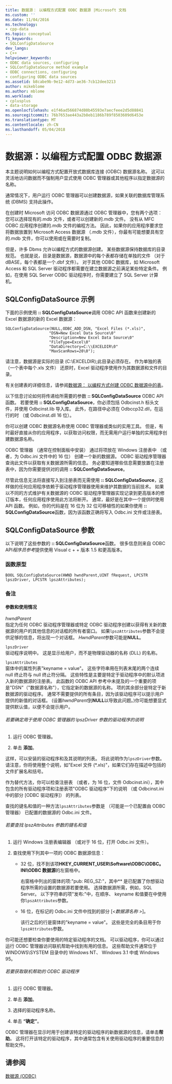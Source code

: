 ```yaml
---
title: 数据源： 以编程方式配置 ODBC 数据源 |Microsoft 文档
ms.custom: ''
ms.date: 11/04/2016
ms.technology:
- cpp-data
ms.topic: conceptual
f1_keywords:
- SQLConfigDataSource
dev_langs:
- C++
helpviewer_keywords:
- ODBC data sources, configuring
- SQLConfigDataSource method example
- ODBC connections, configuring
- configuring ODBC data sources
ms.assetid: b8cabe9b-9e12-4d73-ae36-7cb12dee3213
author: mikeblome
ms.author: mblome
ms.workload:
- cplusplus
- data-storage
ms.openlocfilehash: e1f46ad566874d80b45593e7aecfeee2d5d88841
ms.sourcegitcommit: 76b7653ae443a2b8eb1186b789f8503609d6453e
ms.translationtype: MT
ms.contentlocale: zh-CN
ms.lasthandoff: 05/04/2018
---
```

# <a name="data-source-programmatically-configuring-an-odbc-data-source"></a>数据源：以编程方式配置 ODBC 数据源
本主题说明如何以编程方式配置开放式数据库连接 (ODBC) 数据源名称。 这可以灵活地访问数据而不强制用户显式使用 ODBC 管理器或其他程序以指定数据源的名称。  
  
 通常情况下，用户运行 ODBC 管理器可以创建数据源，如果关联的数据库管理系统 (DBMS) 支持此操作。  
  
 在创建时 Microsoft 访问 ODBC 数据源通过 ODBC 管理器中，您有两个选项： 您可以选择现有的.mdb 文件，或者可以创建新的.mdb 文件。 没有从 MFC ODBC 应用程序创建的.mdb 文件的编程方法。 因此，如果你的应用程序要求您将数据放置到 Microsoft Access 数据源 （.mdb 文件），你最有可能想要具有空的.mdb 文件，你可以使用或在需要时复制。  
  
 但是，许多 Dbms 允许以编程方式的数据源创建。 某些数据源保持数据库的目录规范。 也就是说，目录是数据源，数据源中的每个表都存储在单独的文件 （对于 dBASE，每个表都是一个.dbf 文件）。 对于其他 ODBC 数据库，如 Microsoft Access 和 SQL Server 驱动程序都需要在建立数据源之前满足某些特定条件。 例如，在使用 SQL Server ODBC 驱动程序时，你需要建立了 SQL Server 计算机。  
  
##  <a name="_core_sqlconfigdatasource_example"></a> SQLConfigDataSource 示例  
 下面的示例使用 **:: SQLConfigDataSource**调用 ODBC API 函数来创建新的 Excel 数据源的新的 Excel 数据源：  
  
```  
SQLConfigDataSource(NULL,ODBC_ADD_DSN, "Excel Files (*.xls)",   
                   "DSN=New Excel Data Source\0"   
                   "Description=New Excel Data Source\0"   
                   "FileType=Excel\0"   
                   "DataDirectory=C:\\EXCELDIR\0"   
                   "MaxScanRows=20\0");  
```  
  
 请注意，数据源是实际的目录 (C:\EXCELDIR);此目录必须存在。 作为单独的表 （一个表中每个.xls 文件） 还原时，Excel 驱动程序使用作为其数据源和文件的目录。  
  
 有关创建表的详细信息，请参阅[数据源： 以编程方式创建 ODBC 数据源中的表](../../data/odbc/data-source-programmatically-creating-a-table-in-an-odbc-data-source.md)。  
  
 以下信息讨论如何将传递给所需要的参数 **:: SQLConfigDataSource** ODBC API 函数。 若要使用 **:: SQLConfigDataSource**，你必须包括 Odbcinst.h 标头文件，并使用 Odbcinst.lib 导入库。 此外，在路径中必须在 Odbccp32.dll，在运行的时 （或 Odbcinst.dll 16 位）。  
  
 你可以创建 ODBC 数据源名称使用 ODBC 管理器或类似的实用工具。 但是，有时最好直接从你的应用程序，以获取访问权限，而无需用户运行单独的实用程序创建数据源名称。  
  
 ODBC 管理器 （通常在控制面板中安装） 通过将项放在 Windows 注册表中 （或者，为 Odbc.ini 文件中的 16 位） 创建一个新的数据源。 ODBC 驱动程序管理器查询此文件以获取有关数据源所需的信息。 务必要知道哪些信息需要放置在注册表中，因为你需要提供对的调用 **:: SQLConfigDataSource**。  
  
 尽管此信息无法将直接写入到注册表而无需使用 **:: SQLConfigDataSource**，这样做的任何应用程序依赖于驱动程序管理器使用来维护其数据的当前技术。 如果以不同的方式维护有关数据源的 ODBC 驱动程序管理器实现记录到更高版本的修订版本，任何应用程序使用此方法将断开。 通常，最好是在其中一个提供时使用 API 函数。 例如，你的代码是在 16 位为 32 位可移植性的如果你使用 **:: SQLConfigDataSource**函数，因为该函数正确将写入 Odbc.ini 文件或注册表。  
  
##  <a name="_core_sqlconfigdatasource_parameters"></a> SQLConfigDataSource 参数  
 以下说明了这些参数的 **:: SQLConfigDataSource**函数。 很多信息则来自 ODBC API*程序员参考*提供使用 Visual c + + 版本 1.5 和更高版本。  
  
###  <a name="_core_function_prototype"></a> 函数原型  
  
```  
BOOL SQLConfigDataSource(HWND hwndParent,UINT fRequest, LPCSTR lpszDriver, LPCSTR lpszAttributes);  
```  
  
### <a name="remarks"></a>备注  
  
####  <a name="_core_parameters_and_usage"></a> 参数和使用情况  
 *hwndParent*  
 指定为任何 ODBC 驱动程序管理器或特定 ODBC 驱动程序创建以获得有关新的数据源的用户的其他信息的对话框的所有者窗口。 如果`lpszAttributes`参数不会提供足够的信息，将出现一个对话框。 *HwndParent*参数可能是**NULL**。  
  
 `lpszDriver`  
 驱动程序说明中。 这是显示给用户，而不是物理驱动器的名称 (DLL) 的名称。  
  
 `lpszAttributes`  
 窗体中的属性列表"keyname = value"。 这些字符串用在列表末尾的两个连续 null 终止符与 null 终止符分隔。 这些特性是主要是特定于驱动程序中的默认项进入新的数据源的注册表。 此函数的 ODBC API 参考中未提及的一个重要的项是"DSN"（"数据源名称"），它指定新的数据源的名称。 项的其余部分是特定于新数据源的驱动程序。 通常不需要提供的所有条目，因为该驱动程序可以提示用户提供的新值的对话框。 (设置*hwndParent*到**NULL**以导致此问题。)你可能想要显式提供默认值，以便不会提示用户。  
  
###### <a name="to-determine-the-description-of-a-driver-for-the-lpszdriver-parameter-using-odbc-administrator"></a>若要确定用于使用 ODBC 管理器的 lpszDriver 参数的驱动程序的说明  
  
1.  运行 ODBC 管理器。  
  
2.  单击 **添加**。  
  
 这样，可以安装的驱动程序和及其说明的列表。 将此说明作为`lpszDriver`参数。 请注意，你将使用整个说明，如"Excel 文件 (*.xls)"，如果它们存在描述中包括的文件扩展名和括号。  
  
 作为替代方法，你可以检查注册表 （或者，为 16 位，文件 Odbcinst.ini），其中包含的所有驱动程序项和注册表项"ODBC 驱动程序"下的说明 （或 Odbcinst.ini 中的部分 [ODBC 驱动程序]） 的列表。  
  
 查找的键名和值的一种方法`lpszAttributes`参数是 （可能是一个已配置由 ODBC 管理器） 已配置的数据源的 Odbc.ini 文件。  
  
###### <a name="to-find-keynames-and-values-for-the-lpszattributes-parameter"></a>若要查找 lpszAttributes 参数的键名和值  
  
1.  运行 Windows 注册表编辑器 （或对于 16 位，打开 Odbc.ini 文件）。  
  
2.  查找使用下列其中一项的 ODBC 数据源信息：  
  
    -   32 位，找不到该项**HKEY_CURRENT_USER\Software\ODBC\ODBC。INI\ODBC 数据源**的左窗格中。  
  
         右窗格中列出的窗体的项:"pub: REG_SZ:*<data source name>*"，其中*<data source name>* 是已配置了你想驱动程序所需的设置的数据源若要使用。 选择数据源所需，例如，SQL Server。 以下字符串的项"发布:"中，在顺序、 keyname 和值要在中使用你`lpszAttributes`参数。  
  
    -   16 位，在标记的 Odbc.ini 文件中找到的部分 [*\<数据源名称 >*]。  
  
         该行之后的行是窗体的"keyname = value"。 这些是完全的条目用于你`lpszAttributes`参数。  
  
 你可能还想要检查你要使用的特定驱动程序的文档。 可以驱动程序，你可以通过运行 ODBC 管理器访问联机帮助中找到有用的信息。 这些帮助文件通常位于 WINDOWS\SYSTEM 目录中的 Windows NT、 Windows 3.1 中或 Windows 95。  
  
###### <a name="to-obtain-online-help-for-your-odbc-driver"></a>若要获取联机帮助的 ODBC 驱动程序  
  
1.  运行 ODBC 管理器。  
  
2.  单击 **添加**。  
  
3.  选择的驱动程序名称。  
  
4.  单击 **“确定”**。  
  
 ODBC 管理器在显示时用于创建该特定的驱动程序的新数据源的信息，请单击**帮助**。 这将打开该特定的驱动程序，其中通常包含有关使用驱动程序的重要信息的帮助文件。  
  
## <a name="see-also"></a>请参阅  
 [数据源 (ODBC)](../../data/odbc/data-source-odbc.md)